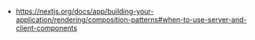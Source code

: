 - https://nextjs.org/docs/app/building-your-application/rendering/composition-patterns#when-to-use-server-and-client-components
